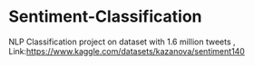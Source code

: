 # Sentiment-Classification
NLP Classification project on dataset with 1.6 million tweets ,
Link:https://www.kaggle.com/datasets/kazanova/sentiment140
